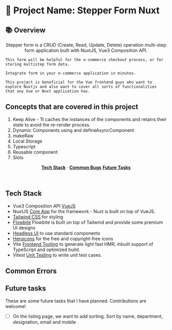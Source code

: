 # 🚀 Project Name: Stepper Form Nuxt

## 📚 Overview

<p align="center">
    Stepper form is a CRUD (Create, Read, Update, Delete) operation multi-step form application built with NuxtJS, Vue3 Composition API.

    This form will be helpful for the e-commerce checkout process, or for storing multistep form data.

    Integrate form in your e-commerce application in minutes.

    This project is beneficial for the Vue frontend guys who want to explore Nuxtjs and also want to cover all sorts of functionalities that any Vue or Nuxt application has.
</p>

## Concepts that are covered in this project
1. Keep Alive - Tt caches the instances of the components and retains their state to avoid the re-render process.
2. Dynamic Components using <component> and defineAsyncComponent
3. makeRaw
4. Local Storage
5. Typescript
6. Reusable component
7. Slots

<p align="center">
  <a href="#tech-stack"><strong>Tech Stack</strong></a> ·  
  <a href="#common-bugs"><strong>Common Bugs</strong></a>
  <a href="#future-tasks"><strong>Future Tasks</strong></a>
</p>
<br/>

## Tech Stack


- Vue3 Composition API [VueJS](https://vuejs.org/guide/introduction.html)
- NuxtJS [Core App](https://nuxt.com/docs/getting-started/introduction) for the framework - Nuxt is built on top of VueJS.
- [Tailwind CSS](https://dub.sh/together-ai) for styling
- [Flowbite](https://dub.sh/together-ai) Flowbite is built on top of Tailwind and provide some premium UI designs
- [Headless UI](https://js.langchain.com/docs/get_started/introduction/) to use standard components
- [Heroicons](https://www.pinecone.io/) for the free and copyright-free icons
- Vite [Frontend Tooling](https://www.bytescale.com/) to generate light fast HMR, inbuilt support of TypeScript and optimized build.
- Vitest [Unit Testing](https://www.bytescale.com/) to write unit test cases.

## Common Errors

## Future tasks

These are some future tasks that I have planned. Contributions are welcome!

- [ ] On the listing page, we want to add sorting. Sort by name, department, designation, email and mobile
